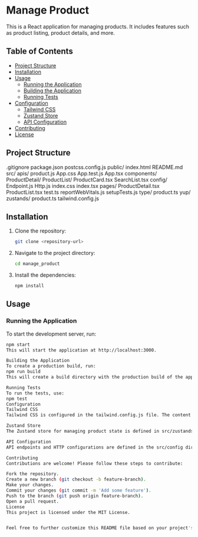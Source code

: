 # Manage Product

This is a React application for managing products. It includes features such as product listing, product details, and more.

## Table of Contents

- [Project Structure](#project-structure)
- [Installation](#installation)
- [Usage](#usage)
  - [Running the Application](#running-the-application)
  - [Building the Application](#building-the-application)
  - [Running Tests](#running-tests)
- [Configuration](#configuration)
  - [Tailwind CSS](#tailwind-css)
  - [Zustand Store](#zustand-store)
  - [API Configuration](#api-configuration)
- [Contributing](#contributing)
- [License](#license)

## Project Structure
.gitignore package.json postcss.config.js public/ index.html README.md src/ apis/ product.js App.css App.test.js App.tsx components/ ProductDetail/ ProductList/ ProductCard.tsx SearchList.tsx config/ Endpoint.js Http.js index.css index.tsx pages/ ProductDetail.tsx ProductList.tsx test.ts reportWebVitals.js setupTests.js type/ product.ts yup/ zustands/ product.ts tailwind.config.js

## Installation

1. Clone the repository:
    ```sh
    git clone <repository-url>
    ```
2. Navigate to the project directory:
    ```sh
    cd manage_product
    ```
3. Install the dependencies:
    ```sh
    npm install
    ```

## Usage

### Running the Application

To start the development server, run:
```sh
npm start
This will start the application at http://localhost:3000.

Building the Application
To create a production build, run:
npm run build
This will create a build directory with the production build of the application.

Running Tests
To run the tests, use:
npm test
Configuration
Tailwind CSS
Tailwind CSS is configured in the tailwind.config.js file. The content paths are specified to include all JavaScript and TypeScript files in the src directory.

Zustand Store
The Zustand store for managing product state is defined in src/zustands/product.ts.

API Configuration
API endpoints and HTTP configurations are defined in the src/config directory.

Contributing
Contributions are welcome! Please follow these steps to contribute:

Fork the repository.
Create a new branch (git checkout -b feature-branch).
Make your changes.
Commit your changes (git commit -m 'Add some feature').
Push to the branch (git push origin feature-branch).
Open a pull request.
License
This project is licensed under the MIT License.


Feel free to further customize this README file based on your project's specific requirements and details.
